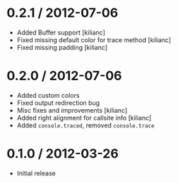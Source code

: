 
0.2.1 / 2012-07-06
==================

  * Added Buffer support [kilianc]
  * Fixed missing default color for trace method [kilianc]
  * Fixed missing padding [kilianc]

0.2.0 / 2012-07-06
==================

  * Added custom colors
  * Fixed output redirection bug
  * Misc fixes and improvements [kilianc]
  * Added right alignment for callsite info [kilianc]
  * Added `console.traced`, removed `console.trace`

0.1.0 / 2012-03-26
==================

  * Initial release
